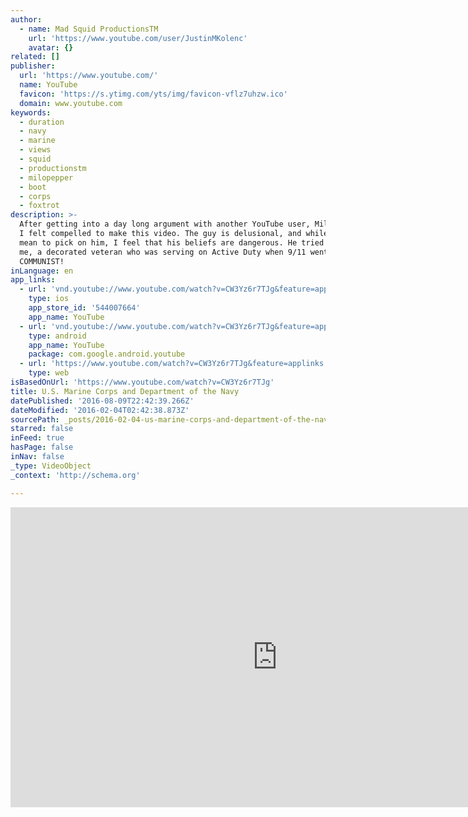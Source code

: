 ```yaml
---
author:
  - name: Mad Squid ProductionsTM
    url: 'https://www.youtube.com/user/JustinMKolenc'
    avatar: {}
related: []
publisher:
  url: 'https://www.youtube.com/'
  name: YouTube
  favicon: 'https://s.ytimg.com/yts/img/favicon-vflz7uhzw.ico'
  domain: www.youtube.com
keywords:
  - duration
  - navy
  - marine
  - views
  - squid
  - productionstm
  - milopepper
  - boot
  - corps
  - foxtrot
description: >-
  After getting into a day long argument with another YouTube user, MiloPepper,
  I felt compelled to make this video. The guy is delusional, and while I don't
  mean to pick on him, I feel that his beliefs are dangerous. He tried to call
  me, a decorated veteran who was serving on Active Duty when 9/11 went down, a
  COMMUNIST!
inLanguage: en
app_links:
  - url: 'vnd.youtube://www.youtube.com/watch?v=CW3Yz6r7TJg&feature=applinks'
    type: ios
    app_store_id: '544007664'
    app_name: YouTube
  - url: 'vnd.youtube://www.youtube.com/watch?v=CW3Yz6r7TJg&feature=applinks'
    type: android
    app_name: YouTube
    package: com.google.android.youtube
  - url: 'https://www.youtube.com/watch?v=CW3Yz6r7TJg&feature=applinks'
    type: web
isBasedOnUrl: 'https://www.youtube.com/watch?v=CW3Yz6r7TJg'
title: U.S. Marine Corps and Department of the Navy
datePublished: '2016-08-09T22:42:39.266Z'
dateModified: '2016-02-04T02:42:38.873Z'
sourcePath: _posts/2016-02-04-us-marine-corps-and-department-of-the-navy.md
starred: false
inFeed: true
hasPage: false
inNav: false
_type: VideoObject
_context: 'http://schema.org'

---
```

<iframe src="https://cdn.embedly.com/widgets/media.html?src=https%3A%2F%2Fwww.youtube.com%2Fembed%2FCW3Yz6r7TJg%3Ffeature%3Doembed&amp;url=https%3A%2F%2Fwww.youtube.com%2Fwatch%3Fv%3DCW3Yz6r7TJg&amp;image=https%3A%2F%2Fi.ytimg.com%2Fvi%2FCW3Yz6r7TJg%2Fhqdefault.jpg&amp;key=b7d04c9b404c499eba89ee7072e1c4f7&amp;type=text%2Fhtml&amp;schema=youtube" width="854" height="480" scrolling="no" frameborder="0" allowfullscreen="allowfullscreen" style=""></iframe>